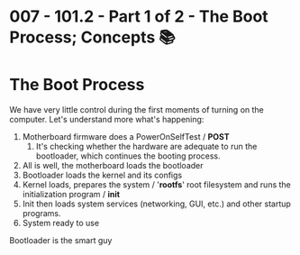 # 007 - 101.2 - Part 1 of 2 - The Boot Process; Concepts 📚️

# The Boot Process
We have very little control during the first moments of turning on the computer. Let's understand more what's happening:
1. Motherboard firmware does a PowerOnSelfTest / **POST**
	1. It's checking whether the hardware are adequate to run the bootloader, which continues the booting process.
2. All is well, the motherboard loads the bootloader
3. Bootloader loads the kernel and its configs
4. Kernel loads, prepares the system / '**rootfs**' root filesystem and runs the initialization program / **init**
5. Init then loads system services (networking, GUI, etc.) and other startup programs.
6. System ready to use

Bootloader is the smart guy 